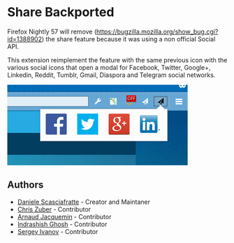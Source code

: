 # Share Backported

Firefox Nightly 57 will remove (https://bugzilla.mozilla.org/show_bug.cgi?id=1388902) the share feature because it was using a non official Social API.

This extension reimplement the feature with the same previous icon with the various social icons that open a modal for Facebook, Twitter, Google+, Linkedin, Reddit, Tumblr, Gmail, Diaspora and Telegram social networks.

![](screenshot.png)

## Authors

* [Daniele Scasciafratte](https://github.com/Mte90/) - Creator and Maintaner
* [Chris Zuber](https://github.com/shgysk8zer0) - Contributor
* [Arnaud Jacquemin](https://github.com/arnaud-jacquemin) - Contributor
* [Indrashish Ghosh](https://github.com/ghosh) - Contributor
* [Sergey Ivanov](https://github.com/ufocoder) - Contributor